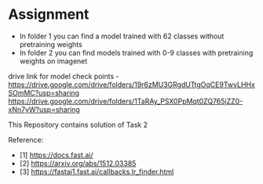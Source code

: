 # Assignment
- In folder 1 you can find a model trained with 62 classes without pretraining weights
- In folder 2 you can find models trained with 0-9 classes with pretraining weights on imagenet

drive link for model check points - https://drive.google.com/drive/folders/19r6zMU3GRgdUTtgOqCE9TwvLHHxSOmMC?usp=sharing
                                    https://drive.google.com/drive/folders/1TaRAy_PSX0PpMqt0ZQ765jZZ0-xNn7yW?usp=sharing
                                    
This Repository contains solution of Task 2 

Reference:
- [1] https://docs.fast.ai/
- [2] https://arxiv.org/abs/1512.03385
- [3] https://fastai1.fast.ai/callbacks.lr_finder.html

